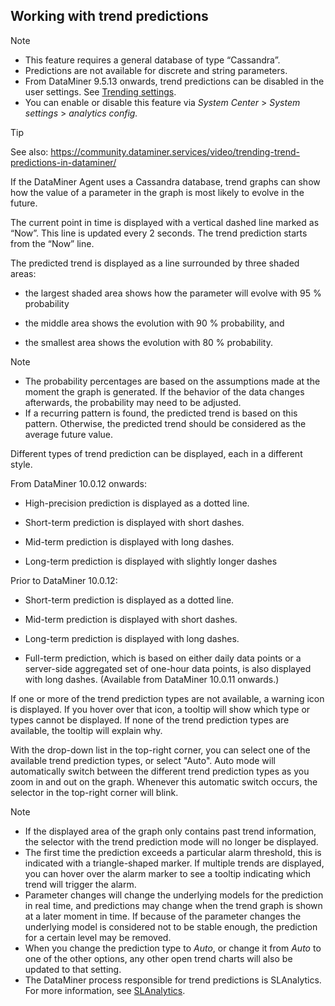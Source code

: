## Working with trend predictions

> [!NOTE]
> - This feature requires a general database of type “Cassandra”.
> - Predictions are not available for discrete and string parameters.
> - From DataMiner 9.5.13 onwards, trend predictions can be disabled in the user settings. See [Trending settings](../../part_1/GettingStarted/User_settings.md#trending-settings).
> - You can enable or disable this feature via *System Center* > *System settings* > *analytics config.*

> [!TIP]
> See also:
> <https://community.dataminer.services/video/trending-trend-predictions-in-dataminer/>

If the DataMiner Agent uses a Cassandra database, trend graphs can show how the value of a parameter in the graph is most likely to evolve in the future.

The current point in time is displayed with a vertical dashed line marked as “Now”. This line is updated every 2 seconds. The trend prediction starts from the “Now” line.

The predicted trend is displayed as a line surrounded by three shaded areas:

- the largest shaded area shows how the parameter will evolve with 95 % probability

- the middle area shows the evolution with 90 % probability, and

- the smallest area shows the evolution with 80 % probability.

> [!NOTE]
> - The probability percentages are based on the assumptions made at the moment the graph is generated. If the behavior of the data changes afterwards, the probability may need to be adjusted.
> - If a recurring pattern is found, the predicted trend is based on this pattern. Otherwise, the predicted trend should be considered as the average future value.

Different types of trend prediction can be displayed, each in a different style.

From DataMiner 10.0.12 onwards:

- High-precision prediction is displayed as a dotted line.

- Short-term prediction is displayed with short dashes.

- Mid-term prediction is displayed with long dashes.

- Long-term prediction is displayed with slightly longer dashes

Prior to DataMiner 10.0.12:

- Short-term prediction is displayed as a dotted line.

- Mid-term prediction is displayed with short dashes.

- Long-term prediction is displayed with long dashes.

- Full-term prediction, which is based on either daily data points or a server-side aggregated set of one-hour data points, is also displayed with long dashes. (Available from DataMiner 10.0.11 onwards.)

If one or more of the trend prediction types are not available, a warning icon is displayed. If you hover over that icon, a tooltip will show which type or types cannot be displayed. If none of the trend prediction types are available, the tooltip will explain why.

With the drop-down list in the top-right corner, you can select one of the available trend prediction types, or select "Auto". Auto mode will automatically switch between the different trend prediction types as you zoom in and out on the graph. Whenever this automatic switch occurs, the selector in the top-right corner will blink.

> [!NOTE]
> - If the displayed area of the graph only contains past trend information, the selector with the trend prediction mode will no longer be displayed.
> - The first time the prediction exceeds a particular alarm threshold, this is indicated with a triangle-shaped marker. If multiple trends are displayed, you can hover over the alarm marker to see a tooltip indicating which trend will trigger the alarm.
> - Parameter changes will change the underlying models for the prediction in real time, and predictions may change when the trend graph is shown at a later moment in time. If because of the parameter changes the underlying model is considered not to be stable enough, the prediction for a certain level may be removed.
> - When you change the prediction type to *Auto*, or change it from *Auto* to one of the other options, any other open trend charts will also be updated to that setting.
> - The DataMiner process responsible for trend predictions is SLAnalytics. For more information, see [SLAnalytics](../../part_3/DataminerSystems/DataMiner_processes.md#slanalytics).
>
